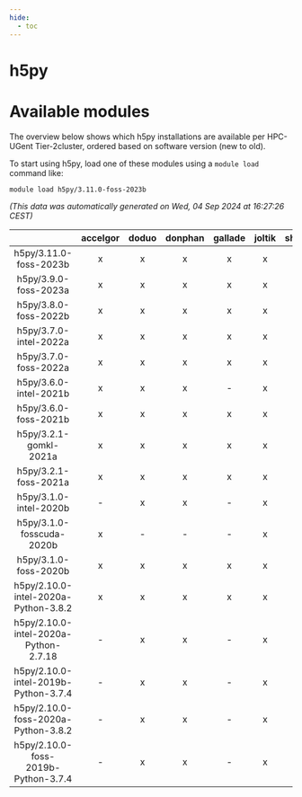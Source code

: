 ```yaml
---
hide:
  - toc
---
```


h5py
====

# Available modules


The overview below shows which h5py installations are available per HPC-UGent Tier-2cluster, ordered based on software version (new to old).

To start using h5py, load one of these modules using a `module load` command like:

```shell
module load h5py/3.11.0-foss-2023b
```

*(This data was automatically generated on Wed, 04 Sep 2024 at 16:27:26 CEST)*  

| |accelgor|doduo|donphan|gallade|joltik|shinx|skitty|
| :---: | :---: | :---: | :---: | :---: | :---: | :---: | :---: |
|h5py/3.11.0-foss-2023b|x|x|x|x|x|x|x|
|h5py/3.9.0-foss-2023a|x|x|x|x|x|x|x|
|h5py/3.8.0-foss-2022b|x|x|x|x|x|-|x|
|h5py/3.7.0-intel-2022a|x|x|x|x|x|-|x|
|h5py/3.7.0-foss-2022a|x|x|x|x|x|-|x|
|h5py/3.6.0-intel-2021b|x|x|x|-|x|-|x|
|h5py/3.6.0-foss-2021b|x|x|x|x|x|-|x|
|h5py/3.2.1-gomkl-2021a|x|x|x|x|x|-|x|
|h5py/3.2.1-foss-2021a|x|x|x|x|x|-|x|
|h5py/3.1.0-intel-2020b|-|x|x|-|x|-|x|
|h5py/3.1.0-fosscuda-2020b|x|-|-|-|x|-|-|
|h5py/3.1.0-foss-2020b|x|x|x|x|x|-|x|
|h5py/2.10.0-intel-2020a-Python-3.8.2|x|x|x|x|x|-|x|
|h5py/2.10.0-intel-2020a-Python-2.7.18|-|x|x|-|x|-|x|
|h5py/2.10.0-intel-2019b-Python-3.7.4|-|x|x|-|x|-|x|
|h5py/2.10.0-foss-2020a-Python-3.8.2|-|x|x|-|x|-|x|
|h5py/2.10.0-foss-2019b-Python-3.7.4|-|x|x|-|x|-|x|

